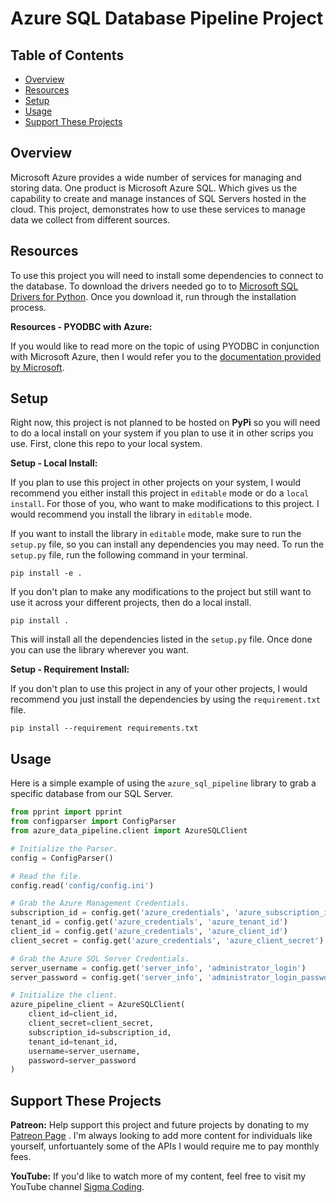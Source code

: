 # Azure SQL Database Pipeline Project

## Table of Contents

- [Overview](#overview)
- [Resources](#resources)
- [Setup](#setup)
- [Usage](#usage)
- [Support These Projects](#support-these-projects)

## Overview

Microsoft Azure provides a wide number of services for managing and storing data. One
product is Microsoft Azure SQL. Which gives us the capability to create and manage
instances of SQL Servers hosted in the cloud. This project, demonstrates how to use these
services to manage data we collect from different sources.

## Resources

To use this project you will need to install some dependencies to connect to the database.
To download the drivers needed go to to [Microsoft SQL Drivers for Python](https://docs.microsoft.com/en-us/sql/connect/sql-connection-libraries?view=sql-server-ver15#anchor-20-drivers-relational-access). Once you download it, run through
the installation process.

**Resources - PYODBC with Azure:**

If you would like to read more on the topic of using PYODBC in conjunction with Microsoft
Azure, then I would refer you to the [documentation provided by Microsoft](https://docs.microsoft.com/en-us/sql/connect/python/pyodbc/step-3-proof-of-concept-connecting-to-sql-using-pyodbc?view=sql-server-ver15).

## Setup

Right now, this project is not planned to be hosted on **PyPi** so you will need to do
a local install on your system if you plan to use it in other scrips you use. First,
clone this repo to your local system.

**Setup - Local Install:**

If you plan to use this project in other projects on your system, I would recommend you
either install this project in `editable` mode or do a `local install`. For those of you,
who want to make modifications to this project. I would recommend you install the library
in `editable` mode.

If you want to install the library in `editable` mode, make sure to run the `setup.py`
file, so you can install any dependencies you may need. To run the `setup.py` file,
run the following command in your terminal.

```console
pip install -e .
```

If you don't plan to make any modifications to the project but still want to use it across
your different projects, then do a local install.

```console
pip install .
```

This will install all the dependencies listed in the `setup.py` file. Once done
you can use the library wherever you want.

**Setup - Requirement Install:**

If you don't plan to use this project in any of your other projects, I would recommend you
just install the dependencies by using the `requirement.txt` file.

```console
pip install --requirement requirements.txt
```

## Usage

Here is a simple example of using the `azure_sql_pipeline` library to grab a specific
database from our SQL Server.

```python
from pprint import pprint
from configparser import ConfigParser
from azure_data_pipeline.client import AzureSQLClient

# Initialize the Parser.
config = ConfigParser()

# Read the file.
config.read('config/config.ini')

# Grab the Azure Management Credentials.
subscription_id = config.get('azure_credentials', 'azure_subscription_id')
tenant_id = config.get('azure_credentials', 'azure_tenant_id')
client_id = config.get('azure_credentials', 'azure_client_id')
client_secret = config.get('azure_credentials', 'azure_client_secret')

# Grab the Azure SQL Server Credentials.
server_username = config.get('server_info', 'administrator_login')
server_password = config.get('server_info', 'administrator_login_password')

# Initialize the client.
azure_pipeline_client = AzureSQLClient(
    client_id=client_id,
    client_secret=client_secret,
    subscription_id=subscription_id,
    tenant_id=tenant_id,
    username=server_username,
    password=server_password
)
```

## Support These Projects

**Patreon:**
Help support this project and future projects by donating to my [Patreon Page](https://www.patreon.com/sigmacoding)
. I'm always looking to add more content for individuals like yourself, unfortuantely some of the
APIs I would require me to pay monthly fees.

**YouTube:**
If you'd like to watch more of my content, feel free to visit my YouTube channel [Sigma Coding](https://www.youtube.com/c/SigmaCoding).
